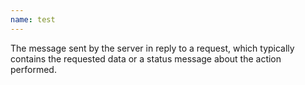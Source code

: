 ```yaml
---
name: test
---
```

The message sent by the server in reply to a request, which typically contains the requested data or a status message about the action performed.